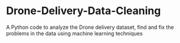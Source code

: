 # Drone-Delivery-Data-Cleaning
A Python code to analyze the Drone delivery dataset, find and fix the problems in the data using machine learning techniques 
